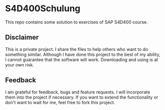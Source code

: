 # S4D400Schulung

This repo contains some solution to exercises of SAP S4D400 course. 

## Disclaimer

This is a private project. I share the files to help others who want to do something similar. Although I have done this project to the best of my ability, I cannot guarantee that the software will work. Downloading and using is at your own risk.

## Feedback

I am grateful for feedback, bugs and feature requests. I will incorporate them into the project if necessary. If you want to extend the functionality or don't want to wait for me, feel free to fork this project.
